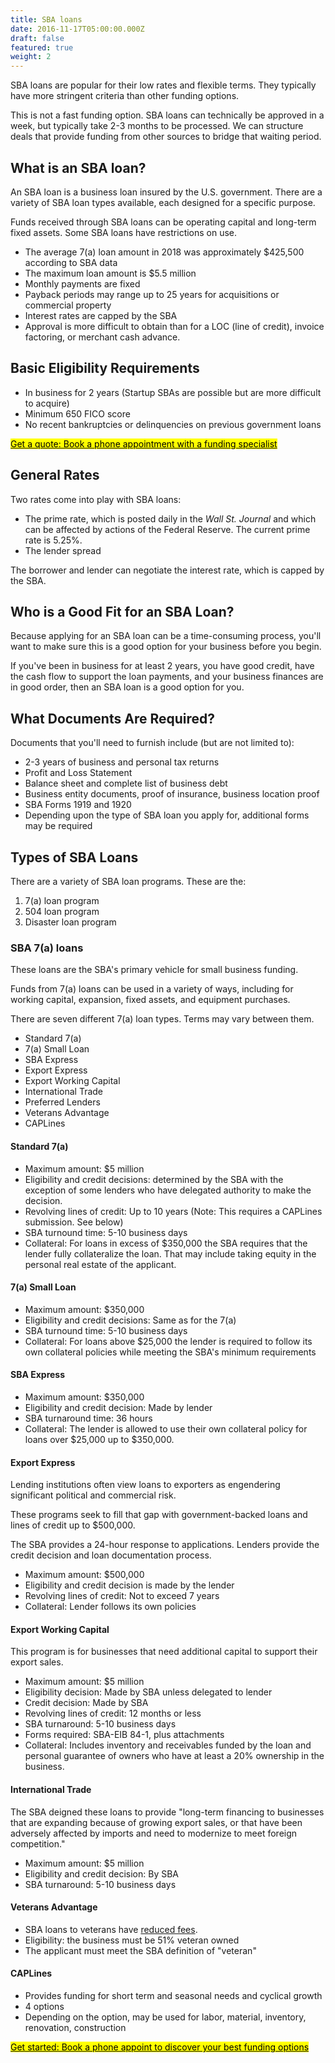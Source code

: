 ```yaml
---
title: SBA loans
date: 2016-11-17T05:00:00.000Z
draft: false
featured: true
weight: 2
---
```

SBA loans are popular for their low rates and flexible terms. They typically have more stringent criteria than other funding options.

This is not a fast funding option. SBA loans can technically be approved in a week, but typically take 2-3 months to be processed. We can structure deals that provide funding from other sources to bridge that waiting period.

## What is an SBA loan?

An SBA loan is a business loan insured by the U.S. government. There are a variety of SBA loan types available, each designed for a specific purpose. 

Funds received through SBA loans can be operating capital and long-term fixed assets. Some SBA loans have restrictions on use.

* The average 7(a) loan amount in 2018 was approximately $425,500 according to SBA data
* The maximum loan amount is $5.5 million
* Monthly payments are fixed
* Payback periods may range up to 25 years for acquisitions or commercial property
* Interest rates are capped by the SBA
* Approval is more difficult to obtain than for a LOC (line of credit), invoice factoring, or merchant cash advance. 

## Basic Eligibility Requirements

* In business for 2 years (Startup SBAs are possible but are more difficult to acquire)
* Minimum 650 FICO score
* No recent bankruptcies or delinquencies on previous government loans

<link href="https://assets.calendly.com/assets/external/widget.css" rel="stylesheet">
<script src="https://assets.calendly.com/assets/external/widget.js" type="text/javascript"></script>
<a href="" onclick="Calendly.initPopupWidget({url: 'https://calendly.com/spearfish/consultation'});return false;"><mark>Get a quote: Book a phone appointment with a funding specialist</mark></a>
<!-- Calendly link widget end -->

## General Rates

Two rates come into play with SBA loans:

* The prime rate, which is posted daily in the _Wall St. Journal_ and which can be affected by  actions of the Federal Reserve. The current prime rate is 5.25%. 
* The lender spread

The borrower and lender can negotiate the interest rate, which is capped by the SBA. 

## Who is a Good Fit for an SBA Loan?

Because applying for an SBA loan can be a time-consuming process, you'll want to make sure this is a good option for your business before you begin.

If you've been in business for at least 2 years, you have good credit, have the cash flow to support the loan payments, and your business finances are in good order, then an SBA loan is a good option for you. 

## What Documents Are Required?

Documents that you'll need to furnish include (but are not limited to): 

* 2-3 years of business and personal tax returns
* Profit and Loss Statement
* Balance sheet and complete list of business debt
* Business entity documents, proof of insurance, business location proof 
* SBA Forms 1919 and 1920
* Depending upon the type of SBA loan you apply for, additional forms may be required

## Types of SBA Loans

There are a variety of SBA loan programs. These are the: 

1. 7(a) loan program
2. 504 loan program
3. Disaster loan program

### SBA 7(a) loans

These loans are the SBA's primary vehicle for small business funding. 

Funds from 7(a) loans can be used in a variety of ways, including for working capital, expansion, fixed assets, and equipment purchases. 

There are seven different 7(a) loan types. Terms may vary between them.

* Standard 7(a)
* 7(a) Small Loan
* SBA Express 
* Export Express
* Export Working Capital
* International Trade
* Preferred Lenders
* Veterans Advantage
* CAPLines

#### Standard 7(a)

* Maximum amount: $5 million 
* Eligibility and credit decisions: determined by the SBA with the exception of some lenders who have delegated authority to make the decision. 
* Revolving lines of credit: Up to 10 years (Note: This requires a CAPLines submission. See below)
* SBA turnound time: 5-10 business days
* Collateral: For loans in excess of $350,000 the SBA requires that the lender fully collateralize the loan. That may include taking equity in the personal real estate of the applicant.

#### 7(a) Small Loan

* Maximum amount: $350,000
* Eligibility and credit decisions: Same as for the 7(a)
* SBA turnound time: 5-10 business days
* Collateral: For loans above $25,000 the lender is required to follow its own collateral policies while meeting the SBA's minimum requirements

#### SBA Express

* Maximum amount: $350,000
* Eligibility and credit decision: Made by lender
* SBA turnaround time: 36 hours
* Collateral: The lender is allowed to use their own collateral policy for loans over $25,000 up to $350,000.

#### Export Express

<p></p>

Lending institutions often view loans to exporters as engendering significant political and commercial risk. 

These programs seek to fill that gap with government-backed loans and lines of credit up to $500,000. 

The SBA provides a 24-hour response to applications. Lenders provide the credit decision and loan documentation process. 

* Maximum amount: $500,000
* Eligibility and credit decision is made by the lender
* Revolving lines of credit: Not to exceed 7 years
* Collateral: Lender follows its own policies

#### Export Working Capital

<p></p>

This program is for businesses that need additional capital to support their export sales.

* Maximum amount: $5 million
* Eligibility decision: Made by SBA unless delegated to lender
* Credit decision: Made by SBA
* Revolving lines of credit: 12 months or less
* SBA turnaround: 5-10 business days
* Forms required: SBA-EIB 84-1, plus attachments
* Collateral: Includes inventory and receivables funded by the loan and personal guarantee of owners who have at least a 20% ownership in the business.

#### International Trade

<p></p>
The SBA deigned these loans to provide "long-term financing to businesses that are expanding because of growing export sales, or that have been adversely affected by imports and need to modernize to meet foreign competition."

* Maximum amount: $5 million
* Eligibility and credit decision: By SBA
* SBA turnaround: 5-10 business days

#### Veterans Advantage

* SBA loans to veterans have [reduced fees](https://www.sba.gov/sites/default/files/files/Notice_5000-1955_Veteran_Fees_FY18_1.pdf). 
* Eligibility: the business must be 51% veteran owned
* The applicant must meet the SBA definition of "veteran"

#### CAPLines

* Provides funding for short term and seasonal needs and cyclical growth
* 4 options
* Depending on the option, may be used for labor, material, inventory, renovation, construction


<link href="https://assets.calendly.com/assets/external/widget.css" rel="stylesheet">
<script src="https://assets.calendly.com/assets/external/widget.js" type="text/javascript"></script>
<a href="" onclick="Calendly.initPopupWidget({url: 'https://calendly.com/spearfish/consultation'});return false;"><mark>Get started: Book a phone appoint to discover your best funding options</mark></a>
<!-- Calendly link widget end -->
